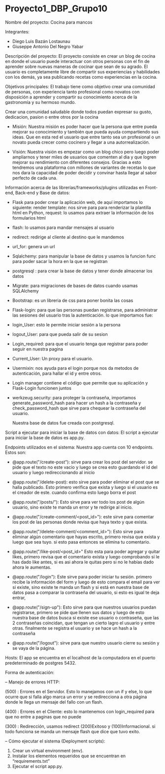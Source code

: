 # Proyecto1_DBP_Grupo10

Nombre del proyecto: Cocina para mancos
 
 Integrantes:
   - Diego Luis Bazán Lostaunau
   - Giuseppe Antonio Del Negro Yabar
 
Descripción del proyecto:
   El proyecto consiste en crear un blog de cocina en donde el usuario puede interactuar con otros personas con el fin de aprender sobre nuevas maneras de cocinar que sean de su agrado. El usuario es completamente libre de compartir sus experiencias y habilidades con los demás, ya sea publicando recetas como experiencias en la cocina.
 
Objetivos principales:
   El trabajo tiene como objetivo crear una comunidad de personas, con experiencia tanto profesional como novatos con disposición a aprender y compartir su conocimiento acerca de la gastronomía y su hermoso mundo.
 
Crear una comunidad saludable donde todos puedan expresar su gusto, dedicacion, pasion o entre otros por la cocina
 
- Misión:
Nuestra misión es poder hacer que la persona que entre pueda mejorar su conocimiento y también que  pueda ayuda compartiendo sus ideas.  Que en esta red el usuario que entre tanto sea un profesional o un novato pueda crecer como cocinero y llegar a una autorrealización.
 
- Visión:
Nuestra visión es empezar como un blog chico pero luego poder ampliarnos y tener miles de usuarios que comenten al dia y que logren mejorar su rendimiento con diferentes consejos. Gracias a esto tendremos una plataforma con millones de variantes de recetas lo que nos dara la capacidad de poder decidir y convinar hasta llegar al sabor perfecto de cada una. 
 
Información acerca de las librerías/frameworks/plugins utilizadas en Front-end, Back-end y Base de datos:

- Flask para poder crear la aplicación web, de aquí importamos lo siguiente:
render template: nos sirve para para renderizar la plantilla html en Python,
request: lo usamos para extraer la información de los formularios html
- flash: lo usamos para mandar mensajes al usuario
- redirect: redirige al cliente al destino que le mandemos
- url_for:  genera un url
- Sqlalchemy: para manipular la base de datos y  usamos la funcion func para poder sacar la hora en la que se registran
- postgresql : para crear la base de datos y tener donde almacenar los datos
- Migrate: para migraciones de bases de datos cuando usamas SQLAlchemy 
- Bootstrap: es un libreria de css para poner bonita las cosas
- Flask-login: para que las personas puedan registrarse, para administrar las sesiones del usuario tras la autenticación. lo que importamos fue:
- login_User: esto le permite iniciar sesión a la persona
- logout_User: para que pueda salir de su sesion
- Login_required: para que el usuario tenga que registrar para poder seguir en nuestra pagina
- Current_User: Un proxy para el usuario.
- Usermixin: nos ayuda para el login porque nos da metodos de autenticación, para hallar el id y entre otros.
- Login manager  contiene el código que permite que su aplicación y Flask-Login funcionen juntos
- werkzeug.security: para proteger la contraseña, importamos generate_password_hash para hacer un hash a la contraseña y  check_password_hash que sirve para chequear la contraseña del usuario.
 
   Nuestra base de datos fue creada con postgresql.
 
Script a ejecutar para iniciar la base de datos con datos:
   El script a ejecutar para iniciar la base de datos es app.py.
 
Endpoints utilizados en el sistema:
Nuestra app cuenta con 10 endpoints. Estos son:

- @app.route("/create-post"): sirve para crear los post del servidor. se pide que el texto no este vacio y luego se crea esto guardando el id del usuario y luego redireccionando al inicio
 
- @app.route("/delete-post): esto sirve para poder eliminar el post que se halla publicado. Esto primero verifica que exista y luego si el usuario es el creador de este. cuando confirma esto luego borra el post
 
- @app.route("/posts/<username>"): Esto sirve para ver todo los post de algún usuario, sino existe te manda un error y te redirige al inicio.
 
- @app.route("/create-comment/<post_id>"): este sirve para comentar los post de las personas donde revisa que haya texto y que exista.
 
- @app.route("/delete-comment/<comment_id>"): Esto sirve para eliminar algún comentario que hayas escrito, primero revisa que exista y luego que sea tuyo. si esto pasa entonces se elimina tu comentario.
 
- @app.route("/like-post/<post_id>" Esto esta para poder agregar y quitar likes, primero revisa que el comentario exista y luego comprobando si le has dado like antes, si es asi ahora le quitas pero si no le habías dado ahora le aumentas. 
	
- @app.route("/login"): Este sirve para poder iniciar tu sesión. primero recibe la información del form y luego de esto compara el email para ver si existe, sino existe te manda un flash y si está en nuestra base de datos pasa a comparar la contraseña del usuario, si esto es igual te deja entrar,
 
- @app.route("/sign-up"): Esto sirve para que nuestros usuarios puedan registrarse, primero se pide que llenen sus datos y luego de esto nuestra base de datos busca si existe ese usuario o contraseña, que las 2 contraseñas coincidan, que tengan un cierto lagro el usuario y entre otras. finalmente se registra el usuario y se hace un hash a la contraseña

- @app.route("/logout"): sirve para que nuestro usuario cierre su sesión y se vaya de la página.
 
Hosts:
El app se encuentra en el localhost de la computadora en el puerto predeterminado de postgres 5432.
 
Forma de autenticación:
 
– Manejo de errores HTTP:
   
   (500) : Errores en el Servidor. Esto lo manejamos con un if y else, lo que ocurre que si falla algo marca un error y se redirecciona a otra página donde le llega un mensaje del fallo con un flash.
 
   (400) : Errores en el Cliente: esto lo mantenemos con login_required para que no entre a paginas que no puede
 
   (300) : Redirección, usamos redirect
   (200)Exitoso y   (100)Informacional. si todo funciona se manda un mensaje flash que dice que tuvo exito.
 
– Cómo ejecutar el sistema (Deployment scripts):
1. Crear un virtual environment (env).
2. Instalar los elementos requeridos que se encuentran en “requirements.txt”
3. Ejecutar el script  app.py.
